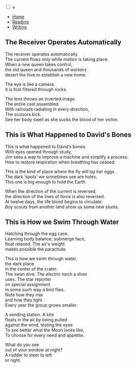 <!DOCTYPE html>
<html lang="en">
<html>
<head>
   <title>Ophiel</title>
   <link rel="stylesheet" type="text/css" href="./css/sass.css">
   <link rel="preconnect" href="https://fonts.googleapis.com">
   <link rel="preconnect" href="https://fonts.gstatic.com" crossorigin>
   <link href="https://fonts.googleapis.com/css2?family=Courier+Prime:ital,wght@0,400;0,700;1,400;1,700&family=EB+Garamond:ital,wght@0,400..800;1,400..800&display=swap" rel="stylesheet">
   <script src="./js/menu.js"></script>
   <meta charset="utf-8">
   <meta name="description" content="Ophiel">
   <meta name="viewport" content="width=device-width, initial-scale=1.0">
</head>
<body class="index-bg">


<div class="container">  
   <div class="menu-header index-bg">
      <input class="menu-btn" type="checkbox" id="menu-btn" autocomplete="off"/>
      <label class="menu-icon" for="menu-btn">&#x2261</label>
      <ul class="menu">
         <li class="grid-cell nav-item"><a href="" class="nav-link">Home</a></li>
         <li class="grid-cell nav-item"><a href="./reading.html" class="nav-link">Reading</a></li>
         <li class="grid-cell nav-item"><a href="./writing.html" class="nav-link">Writing</a></li>
      </ul>
   </div>
   <div class="titlesplash">
      <h2>The Receiver Operates Automatically</h2>

<p>The receiver operates automatically.<br />
The current flows only while motion is taking place.<br />
When a new queen takes control,<br />
the old queen and thousands of workers<br />
desert the hive to establish a new home.
</p>

<p>
The eye is like a camera.<br />
It is first filtered through rocks.
</p>

<p>
The lens throws an inverted image.<br />
The entire cast assembled.<br />
With railroads radiating in every direction,<br />
The scissors kick.<br />
See her body swell as she sucks the blood of her victim.
</p>

<h2>This is What Happened to David's Bones</h2>

<p>
This is what happened to David’s bones.<br />
With eyes opened through study,<br />
Jim sees a way to improve a machine and simplify a process.<br />
How to restore respiration when breathing has ceased.
</p>

<p>
This is the kind of place where the fly will lay her eggs.<br />
The dark ‘spots’ we sometimes see are holes.<br />
This one is big enough to hold the Earth.
</p>

<p>
When the direction of the current is reversed,<br />
the direction of the lines of force is also reversed.<br />
At twelve days, the life blood begins to circulate.<br />
Boy scouts from another land show us some new stunts.
</p>

<h2>This is How we Swim Through Water</h2>

<p>
Hatching through the egg case.<br />
Learning body balance; submerge face,<br />
float relaxed. The air's weight<br />
makes possible the parachute.
</p>

<p>
This is how we swim through water,<br />
the dark place<br />
in the center of the crater.<br />
The swan dive. The electric torch a diver<br />
uses. The star reporter<br />
on special assignment.<br />
In some such way a bird flies.<br />
Note how they rise<br />
and how they light.<br />
Every year the group grows smaller.
</p>

<p>
A sending station. A kite<br />
floats in the air by being pulled<br />
against the wind, testing the eyes<br />
To see better what the Moon looks like,<br />
To choose for every need and appetite.
</p>

<p>
What do you see<br />
out of your window at night?<br />
A rudder to steer to left<br />
or right.
</p>
   </div>
</div>
</body>
</html>


